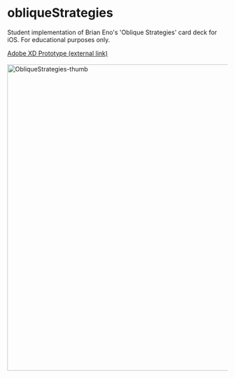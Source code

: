 # obliqueStrategies
Student implementation of Brian Eno's 'Oblique Strategies' card deck for iOS.
For educational purposes only.

<a href="https://xd.adobe.com/view/3bad5642-f79b-4755-8ff1-e6726ca6a93c-6efe/?fullscreen" target="_blank">Adobe XD Prototype (external link)</a><br><br>
<img width="700" alt="ObliqueStrategies-thumb" src="https://github.com/joefjord/obliqueStrategies/assets/20195415/efd6b135-5673-47c3-9eb4-632a99529fbe">
